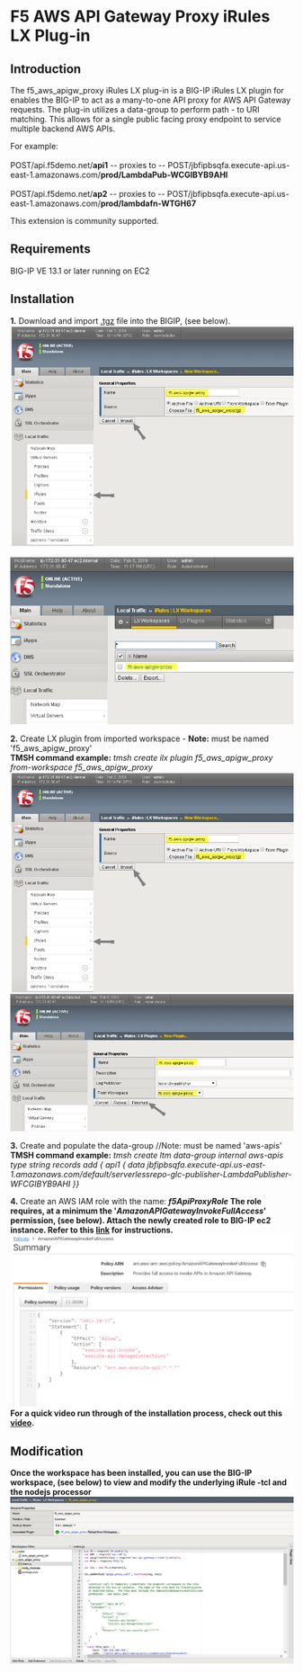 # F5 AWS API Gateway Proxy iRules LX Plug-in

## Introduction

The f5_aws_apigw_proxy iRules LX plug-in is a BIG-IP iRules LX plugin for enables the BIG-IP to act as a many-to-one API proxy for AWS API Gateway requests.  The plug-in utilizes a data-group to perform path - to URI matching.  This allows for a single public facing proxy endpoint to service multiple backend AWS APIs.

For example:<br><br>POST/api.f5demo.net/<b>api1</b>  -- proxies to -- POST/jbfipbsqfa.execute-api.us-east-1.amazonaws.com/<b>prod/LambdaPub-WCGIBYB9AHI</b>
        <br><br>POST/api.f5demo.net/<b>ap2</B>  -- proxies to -- POST/jbfipbsqfa.execute-api.us-east-1.amazonaws.com/<b>prod/lambdafn-WTGH67</b>

This extension is community supported.

## Requirements

BIG-IP VE 13.1 or later running on EC2

## Installation



<b>1.</b> Download and import [.tgz](https://github.com/gregcoward/f5-aws-apigw-proxy/releases/download/1.0.0/f5_aws_apigw_proxy.tgz) file into the BIGIP, (see below). 
<br><img src="images/impwrkspace.png"><br>
<br><img src="images/installedwrkspace.png"><br> 

<b>2.</b> Create LX plugin from imported workspace   -  <b>Note:</b> must be named 'f5_aws_apigw_proxy'
<br><b>TMSH command example:</b> <i>tmsh create ilx plugin f5_aws_apigw_proxy from-workspace f5_aws_apigw_proxy</i>
<br>![Deployment Diagram2](images/impwrkspace.png) 
<br><img src="images/newplugin.png"><br>

<b>3.</b> Create and populate the data-group  //Note: must be named 'aws-apis'
<b>TMSH command example:</b> <i>tmsh create ltm data-group internal aws-apis type string records add { api1 { data jbfipbsqfa.execute-api.us-east-1.amazonaws.com/default/serverlessrepo-glc-publisher-LambdaPublisher-WFCGIBYB9AHI }}</i>

<b>4.</b> Create an AWS IAM role with the name:  <b><i>f5ApiProxyRole</i><b>  The role requires, at a minimum the '<i>AmazonAPIGatewayInvokeFullAccess</i>' permission, (see below).  Attach the newly created role to BIG-IP ec2 instance. Refer to this [link](https://aws.amazon.com/blogs/security/easily-replace-or-attach-an-iam-role-to-an-existing-ec2-instance-by-using-the-ec2-console/) for instructions. 
<br><img src="images/perms.png"><br>
For a quick video run through of the installation process, check out this [video](https://www.youtube.com/watch?v=lY-LQtkKu0o).

## Modification 
Once the workspace has been installed, you can use the BIG-IP workspace, (see below) to view and modify the underlying iRule -tcl  and the nodejs processor
<br><img src="images/workspace.png">

</body>	
</HTML>